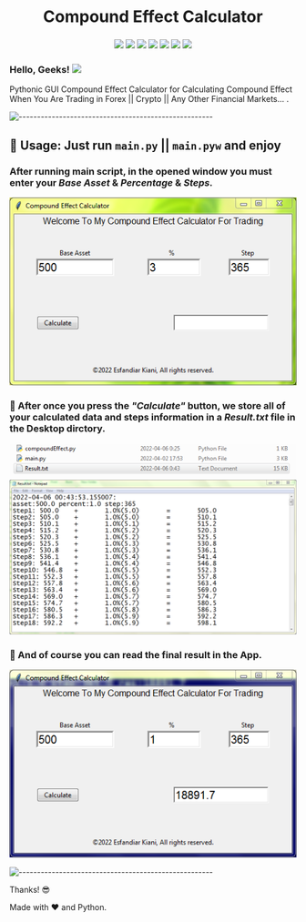 <h1 align="center"> 
    Compound Effect Calculator
</h1>

<h3 align="center">
    <img src="https://img.shields.io/badge/made%20by-Stphen-informational?style=plastic&cacheSeconds=3600">
    <img src="https://img.shields.io/badge/language-python-blueviolet?logo=python&style=plastic&cacheSeconds=3600&logoColor=orange&logoWidth=20">
    <img src="https://img.shields.io/badge/last%20version-v.1.2-success?style=plastic&cacheSeconds=3600">
    <img src="https://badges.frapsoft.com/os/v1/open-source.svg?v=103&style=plastic&cacheSeconds=3600">
    <img src="https://img.shields.io/github/issues/E-Kiani/Compound-Effect-Calculator?style=plastic&cacheSeconds=3600">
    <img src="https://img.shields.io/github/forks/E-Kiani/Compound-Effect-Calculator?style=plastic&cacheSeconds=3600">
    <img src="https://img.shields.io/github/stars/E-Kiani/Compound-Effect-Calculator?color=gold&style=plastic&cacheSeconds=3600">
</h3>
 
  
   
 
<h3 align="left"> 
    Hello, Geeks! <img src="https://raw.githubusercontent.com/MartinHeinz/MartinHeinz/master/wave.gif" width="30px">
</h3>


Pythonic GUI Compound Effect Calculator for Calculating Compound Effect When You Are Trading in Forex || Crypto || Any Other Financial Markets... .


![-----------------------------------------------------](https://raw.githubusercontent.com/andreasbm/readme/master/assets/lines/rainbow.png)


## 	:satellite:    Usage: Just run ```main.py``` || ```main.pyw``` and enjoy

### After running main script, in the opened window you must enter your _Base Asset_ & _Percentage_ & _Steps_.

<img src="https://github.com/E-Kiani/Compound-Effect-Calculator/blob/main/ScSh1.PNG">



###   	:file_folder:   After once you press the _"Calculate"_ button, we store all of your calculated data and steps information in a _Result.txt_ file in the Desktop dirctory.

<img src="https://github.com/E-Kiani/Compound-Effect-Calculator/blob/main/ScSh2.PNG">

<img src="https://github.com/E-Kiani/Compound-Effect-Calculator/blob/main/ScSh3.PNG">



###  	:memo:    And of course you can read the final result in the App.

<img src="https://github.com/E-Kiani/Compound-Effect-Calculator/blob/main/ScSh4.PNG">


![-----------------------------------------------------](https://raw.githubusercontent.com/andreasbm/readme/master/assets/lines/rainbow.png)


Thanks! :sunglasses:

Made with :heart: and Python.
